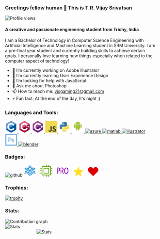 ### Greetings fellow human 👋 This is T.R. Vijay Srivatsan

![Profile views](https://gpvc.arturio.dev/VijaySrivatsan)  

#### A creative and passionate engineering student from Trichy, India 


I am a Bachelor of Technology in Computer Science Engineering with Artificial Intelligence and Machine Learning student in SRM University. I am a pre-final year student and currently building skills to achieve certain goals. I personally love learning new things especially when related to the computer aspect of technology! 

- 🔭 I’m currently working on Adobe Illustrator  
- 🌱 I’m currently learning User Experience Design  
- 🤔 I’m looking for help with JavaScript 
- 💬 Ask me about Photoshop 
- 📫 How to reach me: vjsgaming21@gmail.com 
- ⚡ Fun fact: At the end of the day, It's night ;) 
 

<h3 align="left">Languages and Tools:</h3>

<p align="left"> 
  <a href="https://www.cprogramming.com/" target="_blank" rel="noreferrer"> <img src="https://raw.githubusercontent.com/devicons/devicon/master/icons/c/c-original.svg" alt="c" width="40" height="40"/> </a> 
 <a href="https://www.w3schools.com/cpp/" target="_blank" rel="noreferrer"> <img src="https://raw.githubusercontent.com/devicons/devicon/master/icons/cplusplus/cplusplus-original.svg" alt="cplusplus" width="40" height="40"/> </a>
  <a href="https://www.w3schools.com/cs/" target="_blank" rel="noreferrer"> <img src="https://raw.githubusercontent.com/devicons/devicon/master/icons/csharp/csharp-original.svg" alt="csharp" width="40" height="40"/> </a> 
 <a href="https://developer.mozilla.org/en-US/docs/Web/JavaScript" target="_blank" rel="noreferrer"> <img src="https://raw.githubusercontent.com/devicons/devicon/master/icons/javascript/javascript-original.svg" alt="javascript" width="40" height="40"/> </a> 
 <a href="https://www.python.org" target="_blank" rel="noreferrer"> <img src="https://raw.githubusercontent.com/devicons/devicon/master/icons/python/python-original.svg" alt="python" width="40" height="40"/> 
  <a href="https://developer.android.com" target="_blank" rel="noreferrer"> <img src="https://raw.githubusercontent.com/devicons/devicon/master/icons/android/android-original-wordmark.svg" alt="android" width="40" height="40"/> </a> 
  <a href="https://azure.microsoft.com/en-in/" target="_blank" rel="noreferrer"> <img src="https://www.vectorlogo.zone/logos/microsoft_azure/microsoft_azure-icon.svg" alt="azure" width="40" height="40"/> </a> <a href="https://www.mathworks.com/" target="_blank" rel="noreferrer"> <img src="https://upload.wikimedia.org/wikipedia/commons/2/21/Matlab_Logo.png" alt="matlab" width="40" height="40"/> </a>
<a href="https://www.adobe.com/in/products/illustrator.html" target="_blank" rel="noreferrer"> <img src="https://www.vectorlogo.zone/logos/adobe_illustrator/adobe_illustrator-icon.svg" alt="illustrator" width="40" height="40"/> </a>
  <a href="https://www.photoshop.com/en" target="_blank" rel="noreferrer"> <img src="https://raw.githubusercontent.com/devicons/devicon/master/icons/photoshop/photoshop-line.svg" alt="photoshop" width="40" height="40"/> </a> 
 <a href="https://www.blender.org/" target="_blank" rel="noreferrer"> <img src="https://download.blender.org/branding/community/blender_community_badge_white.svg" alt="blender" width="40" height="40"/> </a> 
 </a> </p>

<h3 align="left">Badges:</h3>
<img src='https://cdn.jsdelivr.net/npm/simple-icons@3.0.1/icons/github.svg' alt='github' height='40'>
<a href='https://archiveprogram.github.com/'><img src='https://raw.githubusercontent.com/acervenky/animated-github-badges/master/assets/acbadge.gif' width='40' height='40'></a> <a href='https://docs.github.com/en/developers'><img src='https://raw.githubusercontent.com/acervenky/animated-github-badges/master/assets/devbadge.gif' width='40' height='40'></a> <a href='https://github.com/pricing'><img src='https://raw.githubusercontent.com/acervenky/animated-github-badges/master/assets/pro.gif' width='40' height='40'></a> <a href='https://stars.github.com/'><img src='https://raw.githubusercontent.com/acervenky/animated-github-badges/master/assets/starbadge.gif' width='35' height='35'></a> <a href='https://docs.github.com/en/github/supporting-the-open-source-community-with-github-sponsors'><img src='https://raw.githubusercontent.com/acervenky/animated-github-badges/master/assets/sponsorbadge.gif' width='35' height='35'></a> 

<h3 align="left">Trophies:</h3>

[![trophy](https://github-profile-trophy.vercel.app/?username=VijaySrivatsan)](https://github.com/ryo-ma/github-profile-trophy)

<h3 align="left">Stats:</h3>

  <img src="https://activity-graph.herokuapp.com/graph?username=VijaySrivatsan&bg_color=0d1017&color=00ff00&point=11b819&area=false&line=00ff00&hide_border=true" alt="Contribution graph" />
  <img align="left" width="400" src="https://github-readme-stats.vercel.app/api?username=VijaySrivatsan&show_icons=true&theme=dark" alt="Stats" /> 
  <img align="right" width="400" src="https://github-readme-streak-stats.herokuapp.com/?user=VijaySrivatsan&theme=dark" alt="Stats" />
  </p>
